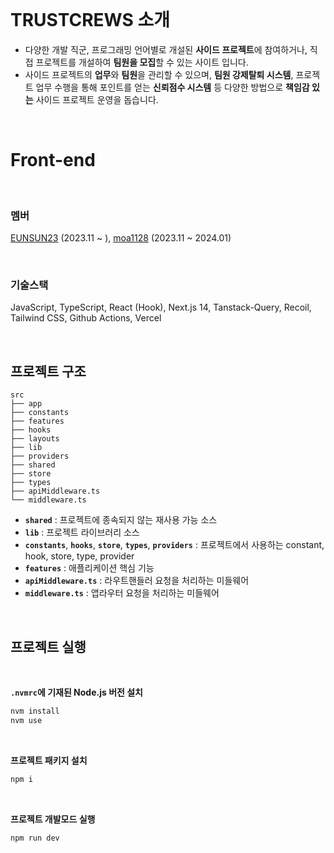 <br/>

# TRUSTCREWS 소개

- 다양한 개발 직군, 프로그래밍 언어별로 개설된 **사이드 프로젝트**에 참여하거나, 직접 프로젝트를 개설하여 **팀원을 모집**할 수 있는 사이트 입니다.
- 사이드 프로젝트의 **업무**와 **팀원**을 관리할 수 있으며, **팀원 강제탈퇴 시스템**, 프로젝트 업무 수행을 통해 포인트를 얻는 **신뢰점수 시스템** 등 다양한 방법으로
  **책임감 있는** 사이드 프로젝트 운영을 돕습니다.

<br/>

# Front-end

<br/>

### 멤버

[EUNSUN23](https://github.com/EUNSUN23) (2023.11 ~ ), [moa1128](https://github.com/orgs/oneMonthProject/people/moa1128) (2023.11 ~ 2024.01)

<br/>

### 기술스택

JavaScript, TypeScript, React (Hook), Next.js 14, Tanstack-Query, Recoil, Tailwind CSS, Github Actions, Vercel

<br/>

## 프로젝트 구조

```text
src
├── app
├── constants
├── features
├── hooks
├── layouts
├── lib
├── providers
├── shared
├── store
├── types
├── apiMiddleware.ts
└── middleware.ts
```

- **`shared`** : 프로젝트에 종속되지 않는 재사용 가능 소스 <br/>
- **`lib`** : 프로젝트 라이브러리 소스 <br/>
- **`constants`**, **`hooks`**, **`store`**, **`types`**, **`providers`** : 프로젝트에서 사용하는 constant, hook, store,  type, provider <br/>
- **`features`** : 애플리케이션 핵심 기능 <br/>
- **`apiMiddleware.ts`** : 라우트핸들러 요청을 처리하는 미들웨어
- **`middleware.ts`** : 앱라우터 요청을 처리하는 미들웨어

<br/>

## 프로젝트 실행

<br/>

**`.nvmrc`에 기재된 Node.js 버전 설치**

```bash
nvm install 
nvm use
```

<br/>

**프로젝트 패키지 설치**

```bash
npm i
```

<br/>

**프로젝트 개발모드 실행**

```
npm run dev
```

